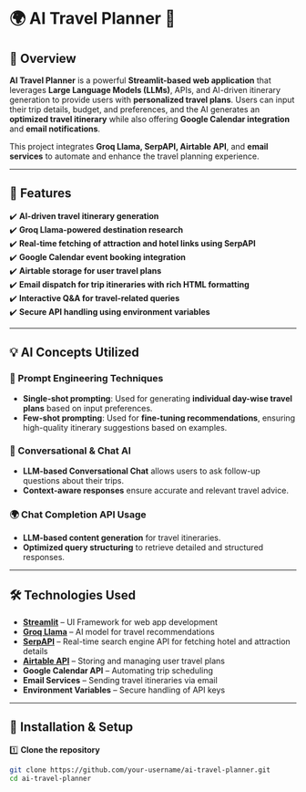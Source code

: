 
# 🌍 AI Travel Planner 🛫

## 🚀 Overview
**AI Travel Planner** is a powerful **Streamlit-based web application** that leverages **Large Language Models (LLMs)**, APIs, and AI-driven itinerary generation to provide users with **personalized travel plans**. Users can input their trip details, budget, and preferences, and the AI generates an **optimized travel itinerary** while also offering **Google Calendar integration** and **email notifications**.

This project integrates **Groq Llama, SerpAPI, Airtable API**, and **email services** to automate and enhance the travel planning experience.

---

## 📌 Features
✔️ **AI-driven travel itinerary generation**  
✔️ **Groq Llama-powered destination research**  
✔️ **Real-time fetching of attraction and hotel links using SerpAPI**  
✔️ **Google Calendar event booking integration**  
✔️ **Airtable storage for user travel plans**  
✔️ **Email dispatch for trip itineraries with rich HTML formatting**  
✔️ **Interactive Q&A for travel-related queries**  
✔️ **Secure API handling using environment variables**  

---

## 💡 AI Concepts Utilized

### 🧠 Prompt Engineering Techniques
- **Single-shot prompting**: Used for generating **individual day-wise travel plans** based on input preferences.
- **Few-shot prompting**: Used for **fine-tuning recommendations**, ensuring high-quality itinerary suggestions based on examples.

### 🔄 Conversational & Chat AI
- **LLM-based Conversational Chat** allows users to ask follow-up questions about their trips.
- **Context-aware responses** ensure accurate and relevant travel advice.

### 🌍 Chat Completion API Usage
- **LLM-based content generation** for travel itineraries.
- **Optimized query structuring** to retrieve detailed and structured responses.

---

## 🛠️ Technologies Used
- **[Streamlit](https://streamlit.io/)** – UI Framework for web app development
- **[Groq Llama](https://groq.com/)** – AI model for travel recommendations
- **[SerpAPI](https://serpapi.com/)** – Real-time search engine API for fetching hotel and attraction details
- **[Airtable API](https://airtable.com/)** – Storing and managing user travel plans
- **Google Calendar API** – Automating trip scheduling
- **Email Services** – Sending travel itineraries via email
- **Environment Variables** – Secure handling of API keys

---

## 📜 Installation & Setup

1️⃣ **Clone the repository**  
```bash
git clone https://github.com/your-username/ai-travel-planner.git
cd ai-travel-planner
